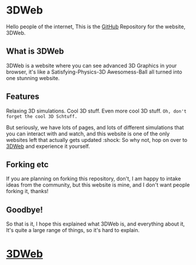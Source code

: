 # 3DWeb
Hello people of the internet, This is the [GitHub](https://github.com) Repository for the website, 3DWeb.

## What is 3DWeb
3DWeb is a website where you can see advanced 3D Graphics in your browser, it's like a Satisfying-Physics-3D Awesomess-Ball all turned into one stunning website.

## Features

Relaxing 3D simulations.
Cool 3D stuff.
Even more cool 3D stuff.
`Oh, don't forget the cool 3D Schtuff.`

But seriously, we have lots of pages, and lots of different simulations that you can interact with and watch, and this website is one of the only websites left that actually gets updated :shock:
So why not, hop on over to [3DWeb](https://pxslgames.github.io/3dweb) and experience it yourself.

## Forking etc
If you are planning on forking this repository, don't, I am happy to intake ideas from the community, but this website is mine, and I don't want people forking it, thanks!

## Goodbye!
So that is it, I hope this explained what 3DWeb is, and everything about it, It's quite a large range of things, so it's hard to explain.

# [3DWeb](https://pxslgames.github.io/3dweb)

